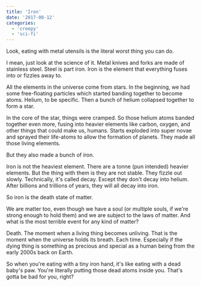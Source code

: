 ```yaml
---
title: 'Iron'
date: '2017-08-12'
categories:
  - 'creepy'
  - 'sci-fi'
---
```


Look, eating with metal utensils is the literal worst thing you can do.

<!-- truncate -->


I mean, just look at the science of it. Metal knives and forks are made of
stainless steel. Steel is part iron. Iron is the element that everything fuses
into or fizzles away to.

All the elements in the universe come from stars. In the beginning, we had some
free-floating particles which started banding together to become atoms. Helium,
to be specific. Then a bunch of helium collapsed together to form a star.

In the core of the star, things were cramped. So those helium atoms banded
together even more, fusing into heavier elements like carbon, oxygen, and other
things that could make us, humans. Starts exploded into super novae and sprayed
their life-atoms to allow the formation of planets. They made all those living
elements.

But they also made a bunch of iron.

Iron is not the heaviest element. There are a tonne (pun intended) heavier
elements. But the thing with them is they are not stable. They fizzle out
slowly. Technically, it's called decay. Except they don't decay into helium.
After billions and trillions of years, they will all decay into iron.

So iron is the death state of matter.

We are matter too, even though we have a soul (or multiple souls, if we're
strong enough to hold them) and we are subject to the laws of matter. And what
is the most terrible event for any kind of matter?

Death. The moment when a living thing becomes unliving. That is the moment when
the universe holds its breath. Each time. Especially if the dying thing is
something as precious and special as a human being from the early 2000s back on
Earth.

So when you're eating with a tiny iron hand, it's like eating with a dead baby's
paw. You're literally putting those dead atoms inside you. That's gotta be bad
for you, right?
